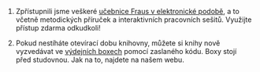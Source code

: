 
1) Zpřístupnili jsme veškeré [učebnice Fraus v elektronické podobě](fraus.html), a to včetně metodických příruček a interaktivních pracovních sešitů. Využijte přístup zdarma odkudkoli!

2) Pokud nestíháte otevírací dobu knihovny, můžete si knihy nově vyzvedávat ve [výdejních boxech](rezervacni_boxy.html) pomocí zaslaného kódu. Boxy stojí před studovnou. Jak na to, najdete na našem webu.
